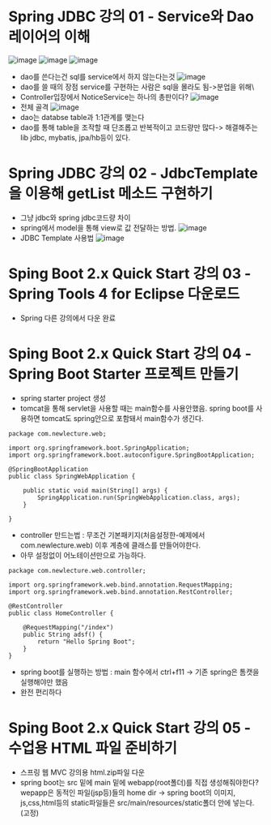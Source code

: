 # Spring JDBC 강의 01 - Service와 Dao 레이어의 이해
![image](https://user-images.githubusercontent.com/40667871/224024253-828d7b66-8cc5-4119-ab4f-4b4585f2cfb4.png)
![image](https://user-images.githubusercontent.com/40667871/224024584-9b820ce4-b211-43db-8ee1-ae00ed58cfdf.png)
![image](https://user-images.githubusercontent.com/40667871/224024730-bb3441d4-6f39-4ed6-8244-31b4546d2899.png)
* dao를 쓴다는건 sql를 service에서 하지 않는다는것
![image](https://user-images.githubusercontent.com/40667871/224025042-4d2190cd-5b74-46d0-ad47-dddd28c5f496.png)
* dao를 쓸 때의 장점 service를 구현하는 사람은 sql을 몰라도 됨->분업을 위해\
* Controller입장에서 NoticeService는 하나의 총판이다?
![image](https://user-images.githubusercontent.com/40667871/224026094-bf2c5f30-0cf2-471b-abe8-665e5e73a9be.png)
* 전체 골격
![image](https://user-images.githubusercontent.com/40667871/224026144-4656518c-784f-47ad-b3e9-5ca0e9a4c0e6.png)
* dao는 databse table과 1:1관계를 맺는다
* dao를 통해 table을 조작할 때 단조롭고 반복적이고 코드량만 많다-> 해결해주는 lib jdbc, mybatis, jpa/hb등이 있다.

# Spring JDBC 강의 02 - JdbcTemplate을 이용해 getList 메소드 구현하기
* 그냥 jdbc와 spring jdbc코드량 차이
* spring에서 model을 통해 view로 값 전달하는 방법.
![image](https://user-images.githubusercontent.com/40667871/224027885-2613131a-5c95-470a-bd50-80218242e486.png)
* JDBC Template 사용법
![image](https://user-images.githubusercontent.com/40667871/224029507-a01a36d3-0be6-467a-9ee2-e7149dacc27c.png)

# Sping Boot 2.x Quick Start 강의 03 - Spring Tools 4 for Eclipse 다운로드
* Spring 다른 강의에서 다운 완료

# Sping Boot 2.x Quick Start 강의 04 - Spring Boot Starter 프로젝트 만들기
* spring starter project 생성
* tomcat을 통해 servlet을 사용할 때는 main함수를 사용안했음. spring boot를 사용하면 tomcat도 spring안으로 포함돼서 main함수가 생긴다.
```
package com.newlecture.web;

import org.springframework.boot.SpringApplication;
import org.springframework.boot.autoconfigure.SpringBootApplication;

@SpringBootApplication
public class SpringWebApplication {

	public static void main(String[] args) {
		SpringApplication.run(SpringWebApplication.class, args);
	}

}

```
* controller 만드는법 : 무조건 기본패키지(처음설정한-예제에서 com.newlecture.web) 이후 계층에 클래스를 만들어야한다. 
* 아무 설정없이 어노테이션만으로 가능하다.
```
package com.newlecture.web.controller;

import org.springframework.web.bind.annotation.RequestMapping;
import org.springframework.web.bind.annotation.RestController;

@RestController
public class HomeController {
	
	@RequestMapping("/index")
	public String adsf() {
		return "Hello Spring Boot";
	}
}

```
* spring boot를 실행하는 방법 : main 함수에서 ctrl+f11  -> 기존 spring은 톰캣을 실행해야만 했음
* 완전 편리하다

# Sping Boot 2.x Quick Start 강의 05 - 수업용 HTML 파일 준비하기
* 스프링 웹 MVC 강의용 html.zip파일 다운
* spring boot는 src 밑에 main 밑에 webapp(root폴더)를 직접 생성해줘야한다?wepapp은 동적인 파일(jsp등)들의 home dir -> spring boot의 이미지, js,css,html등의 static파일들은  src/main/resources/static폴더 안에 넣는다.(고정)
